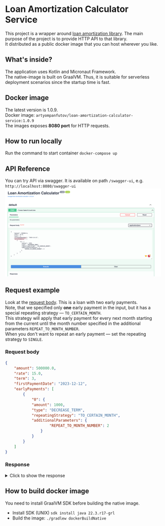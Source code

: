 # Loan Amortization Calculator Service
This project is a wrapper around [loan amortization library](https://github.com/ArtyomPanfutov/loan-amortization-calculator). The main purpose of the project is to provide HTTP API to that library. </br>
It distributed as a public docker image that you can host wherever you like.

## What's inside?
The application uses Kotlin and Micronaut Framework.  </br>
The native-image is built on GraalVM. Thus, it is suitable for serverless deployment scenarios since the startup time is fast.

## Docker image
The latest version is 1.0.9. </br>
Docker image: `artyompanfutov/loan-amortization-calculator-service:1.0.9` </br>
The images exposes **8080 port** for HTTP requests.

## How to run locally
Run the command to start container `docker-compose up`

## API Reference
You can try API via swagger. It is available on path `/swagger-ui`, e.g.  `http://localhost:8080/swagger-ui`
![img.png](assets/img.png)
## Request example
Look at the [request body](#request_body). This is a loan with two early payments.<br> 
Note, that we specified only **one** early payment in the input, but it has a special repeating strategy — `TO_CERTAIN_MONTH`. </br>
This strategy will apply that early payment for every next month starting from the current until the month number specified in the additional parameters `REPEAT_TO_MONTH_NUMBER`.</br>
When you don't want to repeat an early payment — set the repeating strategy to `SINGLE`.
### <a name="request_body"></a> Request body
```json
{
    "amount": 500000.0,
    "rate": 15.0,
    "term": 3,
    "firstPaymentDate": "2023-12-12",
    "earlyPayments": [
        {
            "0": {
            "amount": 1000,
            "type": "DECREASE_TERM",
            "repeatingStrategy": "TO_CERTAIN_MONTH",
            "additionalParameters": {
                    "REPEAT_TO_MONTH_NUMBER": 2
                }  
            }
        }
    ]
}
```

### Response
<details>
  <summary>Click to show the response</summary>

```json
{
    "monthlyPaymentAmount": 170850.59,
    "overPaymentAmount": 12541.64,
    "monthlyPayments": [
        {
            "monthNumber": 0,
            "loanBalanceAmount": 500000.0,
            "debtPaymentAmount": 165686.21,
            "interestPaymentAmount": 6164.38,
            "paymentAmount": 171850.59,
            "additionalPaymentAmount": 1000.0,
            "paymentDate": [
                2023,
                12,
                12
            ]
        },
        {
            "monthNumber": 1,
            "loanBalanceAmount": 334313.79,
            "debtPaymentAmount": 167591.52,
            "interestPaymentAmount": 4259.07,
            "paymentAmount": 171850.59,
            "additionalPaymentAmount": 1000.0,
            "paymentDate": [
                2024,
                1,
                12
            ]
        },
        {
            "monthNumber": 2,
            "loanBalanceAmount": 166722.27,
            "debtPaymentAmount": 166722.27,
            "interestPaymentAmount": 2118.19,
            "paymentAmount": 168840.46,
            "additionalPaymentAmount": 0,
            "paymentDate": [
                2024,
                2,
                12
            ]
        }
    ],
    "earlyPayments": {
        "0": {
            "amount": 1000.0,
            "repeatingStrategy": "SINGLE",
            "strategy": "DECREASE_TERM"
        },
        "1": {
            "amount": 1000.0,
            "repeatingStrategy": "SINGLE",
            "strategy": "DECREASE_TERM"
        }
    }
}
```
</details>

## How to build docker image
You need to install GraalVM SDK before building the native image. </br>
* Install SDK (UNIX) `sdk install java 22.3.r17-grl`
* Build the image: `./gradlew dockerBuildNative`

